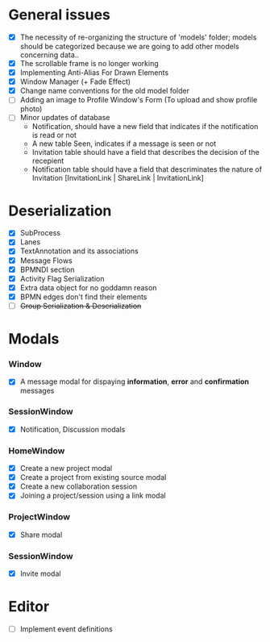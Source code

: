 # General issues
- [X] The necessity of re-organizing the structure of 'models' folder; models should be categorized
because we are going to add other models concerning data..
- [X] The scrollable frame is no longer working
- [X] Implementing Anti-Alias For Drawn Elements
- [X] Window Manager (+ Fade Effect)
- [X] Change name conventions for the old model folder
- [ ] Adding an image to Profile Window's Form (To upload and show profile photo)
- [ ] Minor updates of database
  - Notification, should have a new field that indicates if the notification is read or not
  - A new table Seen, indicates if a message is seen or not
  - Invitation table should have a field that describes the decision of the recepient
  - Notification table should have a field that descriminates the nature of Invitation [InvitationLink | ShareLink | InvitationLink]

# Deserialization
- [X] SubProcess
- [X] Lanes
- [X] TextAnnotation and its associations
- [X] Message Flows
- [X] BPMNDI section
- [X] Activity Flag Serialization
- [X] Extra data object for no goddamn reason
- [X] BPMN edges don't find their elements
- [ ] ~~Group Serialization & Deserialization~~

# Modals
### Window
- [X] A message modal for dispaying **information**, **error** and **confirmation** messages
### SessionWindow
- [X] Notification, Discussion modals
### HomeWindow
- [X] Create a new project modal
- [X] Create a project from existing source modal
- [X] Create a new collaboration session
- [X] Joining a project/session using a link modal
### ProjectWindow
- [X] Share modal
### SessionWindow
- [X] Invite modal

# Editor
- [ ] Implement event definitions